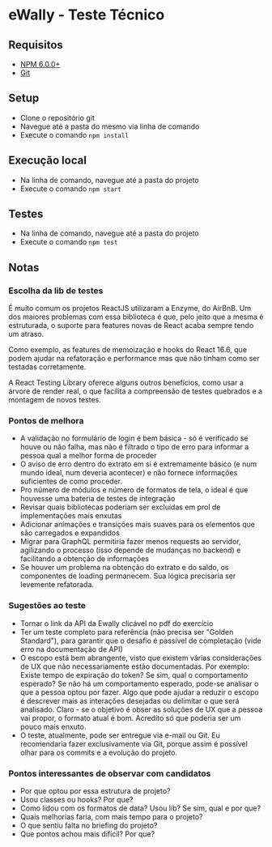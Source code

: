# eWally - Teste Técnico

## Requisitos

- [NPM 6.0.0+](https://www.npmjs.com/get-npm)
- [Git](https://git-scm.com/downloads)

## Setup

- Clone o repositório git
- Navegue até a pasta do mesmo via linha de comando
- Execute o comando `npm install`

## Execução local

- Na linha de comando, navegue até a pasta do projeto
- Execute o comando `npm start`

## Testes

- Na linha de comando, navegue até a pasta do projeto
- Execute o comando `npm test`

## Notas

### Escolha da lib de testes

É muito comum os projetos ReactJS utilizaram a Enzyme, do AirBnB. Um dos maiores problemas com essa biblioteca é que, pelo jeito que a mesma é estruturada, o suporte para features novas de React acaba sempre tendo um atraso.

Como exemplo, as features de memoização e hooks do React 16.6, que podem ajudar na refatoração e performance mas que não tinham como ser testadas corretamente.

A React Testing Library oferece alguns outros benefícios, como usar a árvore de render real, o que facilita a compreensão de testes quebrados e a montagem de novos testes.

### Pontos de melhora

- A validação no formulário de login é bem básica - só é verificado se houve ou não falha, mas não é filtrado o tipo de erro para informar a pessoa qual a melhor forma de proceder
- O aviso de erro dentro do extrato em si é extremamente básico (e num mundo ideal, num deveria acontecer) e não fornece informações suficientes de como proceder.
- Pro número de módulos e número de formatos de tela, o ideal é que houvesse uma bateria de testes de integração
- Revisar quais bibliotecas poderiam ser excluídas em prol de implementações mais enxutas
- Adicionar animações e transições mais suaves para os elementos que são carregados e expandidos
- Migrar para GraphQL permitiria fazer menos requests ao servidor, agilizando o processo (isso depende de mudanças no backend) e facilitando a obtenção de informações
- Se houver um problema na obtenção do extrato e do saldo, os componentes de loading permanecem. Sua lógica precisaria ser levemente refatorada.

### Sugestões ao teste

- Tornar o link da API da Ewally clicável no pdf do exercício
- Ter um teste completo para referência (não precisa ser "Golden Standard"), para garantir que o desafio é passível de completação (vide erro na documentação de API)
- O escopo está bem abrangente, visto que existem várias considerações de UX que não necessariamente estão documentadas. Por exemplo: Existe tempo de expiração do token? Se sim, qual o comportamento esperado? Se não há um comportamento esperado, pode-se analisar o que a pessoa optou por fazer. Algo que pode ajudar a reduzir o escopo é descrever mais as interações desejadas ou delimitar o que será analisado. Claro - se o objetivo é obser as soluções de UX que a pessoa vai propor, o formato atual é bom. Acredito só que poderia ser um pouco mais enxuto.
- O teste, atualmente, pode ser entregue via e-mail ou Git. Eu recomendaria fazer exclusivamente via Git, porque assim é possível olhar para os commits e a evolução do projeto.

### Pontos interessantes de observar com candidatos

- Por que optou por essa estrutura de projeto?
- Usou classes ou hooks? Por que?
- Como lidou com os formatos de data? Usou lib? Se sim, qual e por que?
- Quais melhorias faria, com mais tempo para o projeto?
- O que sentiu falta no briefing do projeto?
- Que pontos achou mais difícil? Por que?
